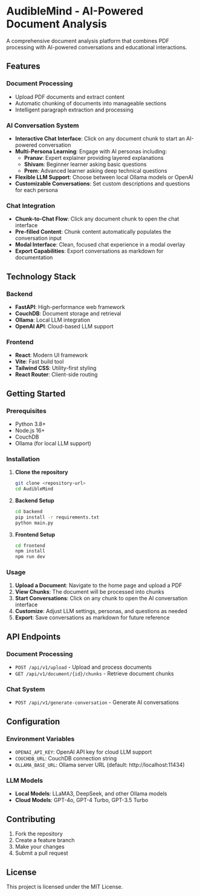 # AudibleMind - AI-Powered Document Analysis

A comprehensive document analysis platform that combines PDF processing with AI-powered conversations and educational interactions.

## Features

### Document Processing
- Upload PDF documents and extract content
- Automatic chunking of documents into manageable sections
- Intelligent paragraph extraction and processing

### AI Conversation System
- **Interactive Chat Interface**: Click on any document chunk to start an AI-powered conversation
- **Multi-Persona Learning**: Engage with AI personas including:
  - **Pranav**: Expert explainer providing layered explanations
  - **Shivam**: Beginner learner asking basic questions
  - **Prem**: Advanced learner asking deep technical questions
- **Flexible LLM Support**: Choose between local Ollama models or OpenAI
- **Customizable Conversations**: Set custom descriptions and questions for each persona

### Chat Integration
- **Chunk-to-Chat Flow**: Click any document chunk to open the chat interface
- **Pre-filled Content**: Chunk content automatically populates the conversation input
- **Modal Interface**: Clean, focused chat experience in a modal overlay
- **Export Capabilities**: Export conversations as markdown for documentation

## Technology Stack

### Backend
- **FastAPI**: High-performance web framework
- **CouchDB**: Document storage and retrieval
- **Ollama**: Local LLM integration
- **OpenAI API**: Cloud-based LLM support

### Frontend
- **React**: Modern UI framework
- **Vite**: Fast build tool
- **Tailwind CSS**: Utility-first styling
- **React Router**: Client-side routing

## Getting Started

### Prerequisites
- Python 3.8+
- Node.js 16+
- CouchDB
- Ollama (for local LLM support)

### Installation

1. **Clone the repository**
   ```bash
   git clone <repository-url>
   cd AudibleMind
   ```

2. **Backend Setup**
   ```bash
   cd backend
   pip install -r requirements.txt
   python main.py
   ```

3. **Frontend Setup**
   ```bash
   cd frontend
   npm install
   npm run dev
   ```

### Usage

1. **Upload a Document**: Navigate to the home page and upload a PDF
2. **View Chunks**: The document will be processed into chunks
3. **Start Conversations**: Click on any chunk to open the AI conversation interface
4. **Customize**: Adjust LLM settings, personas, and questions as needed
5. **Export**: Save conversations as markdown for future reference

## API Endpoints

### Document Processing
- `POST /api/v1/upload` - Upload and process documents
- `GET /api/v1/document/{id}/chunks` - Retrieve document chunks

### Chat System
- `POST /api/v1/generate-conversation` - Generate AI conversations

## Configuration

### Environment Variables
- `OPENAI_API_KEY`: OpenAI API key for cloud LLM support
- `COUCHDB_URL`: CouchDB connection string
- `OLLAMA_BASE_URL`: Ollama server URL (default: http://localhost:11434)

### LLM Models
- **Local Models**: LLaMA3, DeepSeek, and other Ollama models
- **Cloud Models**: GPT-4o, GPT-4 Turbo, GPT-3.5 Turbo

## Contributing

1. Fork the repository
2. Create a feature branch
3. Make your changes
4. Submit a pull request

## License

This project is licensed under the MIT License.